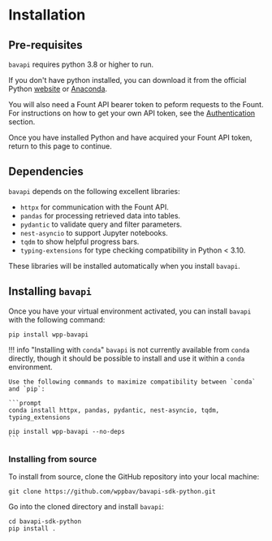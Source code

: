 # Installation

## Pre-requisites

`bavapi` requires python 3.8 or higher to run.

If you don't have python installed, you can download it from the official Python [website](https://www.python.org/downloads/) or [Anaconda](https://www.anaconda.com/).

You will also need a Fount API bearer token to peform requests to the Fount. For instructions on how to get your own API token, see the [Authentication](authentication.md) section.

Once you have installed Python and have acquired your Fount API token, return to this page to continue.

## Dependencies

`bavapi` depends on the following excellent libraries:

- `httpx` for communication with the Fount API.
- `pandas` for processing retrieved data into tables.
- `pydantic` to validate query and filter parameters.
- `nest-asyncio` to support Jupyter notebooks.
- `tqdm` to show helpful progress bars.
- `typing-extensions` for type checking compatibility in Python < 3.10.

These libraries will be installed automatically when you install `bavapi`.

## Installing `bavapi`

Once you have your virtual environment activated, you can install `bavapi` with the following command:

```prompt
pip install wpp-bavapi
```

!!! info "Installing with `conda`"
    `bavapi` is not currently available from `conda` directly, though it should be possible to install and use it within a `conda` environment.

    Use the following commands to maximize compatibility between `conda` and `pip`:

    ```prompt
    conda install httpx, pandas, pydantic, nest-asyncio, tqdm, typing_extensions

    pip install wpp-bavapi --no-deps
    ```

### Installing from source

To install from source, clone the GitHub repository into your local machine:

```prompt
git clone https://github.com/wppbav/bavapi-sdk-python.git
```

Go into the cloned directory and install `bavapi`:

```prompt
cd bavapi-sdk-python
pip install .
```
